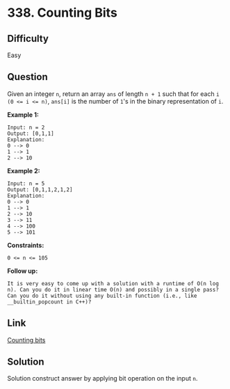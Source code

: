 # 338. Counting Bits

## Difficulty

Easy

## Question

Given an integer `n`, return an array `ans` of length `n + 1` such that for each `i` `(0 <= i <= n)`, `ans[i]` is the number of `1`'s in the binary representation of `i`.

**Example 1:**

    Input: n = 2
    Output: [0,1,1]
    Explanation:
    0 --> 0
    1 --> 1
    2 --> 10

**Example 2:**

    Input: n = 5
    Output: [0,1,1,2,1,2]
    Explanation:
    0 --> 0
    1 --> 1
    2 --> 10
    3 --> 11
    4 --> 100
    5 --> 101

**Constraints:**

    0 <= n <= 105

**Follow up:**

    It is very easy to come up with a solution with a runtime of O(n log n). Can you do it in linear time O(n) and possibly in a single pass?
    Can you do it without using any built-in function (i.e., like __builtin_popcount in C++)?

## Link

[Counting bits](https://leetcode.com/problems/counting-bits/)

## Solution

Solution construct answer by applying bit operation on the input `n`.

